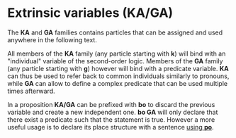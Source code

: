 # Extrinsic variables (KA/GA)

The **KA** and **GA** families contains particles that can be assigned and used
anywhere in the following text.

All members of the **KA** family (any particle starting with **k**) will bind
with an "individual" variable of the second-order logic. Members of the **GA**
family (any particle starting with **g**) however will bind with a predicate
variable. **KA** can thus be used to refer back to common individuals similarly
to pronouns, while **GA** can allow to define a complex predicate that can be
used multiple times afterward.

In a proposition **KA/GA** can be prefixed with **bo** to discard the previous
variable and create a new independent one. **bo GA** will only declare that
there exist a predicate such that the statement is true. However a more useful
usage is to declare its place structure with a sentence [using
**po**](../struct/PO.md).